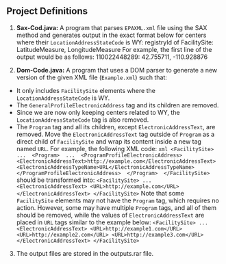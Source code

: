 ## Project Definitions

1.  **Sax-Cod.java:**
A program that parses `EPAXML.xml` file using the SAX method and generates output in the exact format below for centers where their `LocationAddressStateCode` is WY:
registryId of FacilitySite: LatitudeMeasure, LongitudeMeasure
For example, the first line of the output would be as follows:
110022448289: 42.755711, -110.928876

2. **Dom-Code.java:**
A program that uses a DOM parser to generate a new version of the given XML file (`Example.xml`) such that:
- It only includes `FacilitySite` elements where the `LocationAddressStateCode` is WY.
- The `GeneralProfileElectronicAddress` tag and its children are removed.
- Since we are now only keeping centers related to WY, the `LocationAddressStateCode` tag is also removed.
- The `Program` tag and all its children, except `ElectronicAddressText`, are removed. Move the `ElectronicAddressText` tag outside of `Program` as a direct child of `FacilitySite` and wrap its content inside a new tag named `URL`. For example, the following XML code:
        ```xml
        <FacilitySite> 
          ... 
          <Program> 
            ... 
            <ProgramProfileElectronicAddress> 
              <ElectronicAddressText>http://example.com</ElectronicAddressText> 
              <ElectronicAddressTypeName>URL</ElectronicAddressTypeName> 
            </ProgramProfileElectronicAddress> 
          </Program> 
        </FacilitySite>
        ```
  should be transformed into:
        ```
        <FacilitySite>
          ...
          <ElectronicAddressText>
            <URL>http://example.com</URL>
          </ElectronicAddressText>
        </FacilitySite>
        ```
Note that some `FacilitySite` elements may not have the `Program` tag, which requires no action. However, some may have multiple `Program` tags, and all of them should be removed, while the values of `ElectronicAddressText` are placed in `URL` tags similar to the example below:
      ```
      <FacilitySite>
        ...
        <ElectronicAddressText>
          <URL>http://example1.com</URL>
          <URL>http://example2.com</URL>
          <URL>http://example3.com</URL>
        </ElectronicAddressText>
      </FacilitySite>
      ```

3. The output files are stored in the outputs.rar file.



